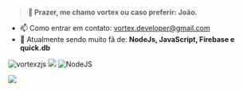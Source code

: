 > **👋 Prazer, me chamo vortex ou caso preferir: João.**

- 📫 Como entrar em contato: [vortex.developer@gmail.com](mailto:vortex.developer.contato@gmail.com)
- 💬 Atualmente sendo muito fã de: **NodeJs, JavaScript, Firebase e quick.db**

<img src="https://github-readme-stats.vercel.app/api?username=vortexzjs&show_icons=true" alt="vortexzjs"/> 
<img src="https://github-readme-stats.vercel.app/api/top-langs/?username=vortexzjs&theme=transparent" />
<img alt="NodeJS" src="https://img.shields.io/badge/node.js-%2343853D.svg?&style=for-the-badge&logo=node.js&logoColor=white"/>

![](https://i.imgur.com/MlNT2aZ.png)
